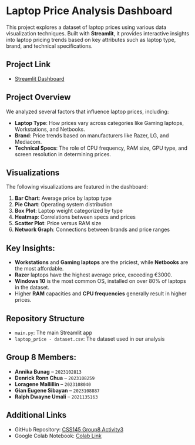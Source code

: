 # Laptop Price Analysis Dashboard

This project explores a dataset of laptop prices using various data visualization techniques. Built with **Streamlit**, it provides interactive insights into laptop pricing trends based on key attributes such as laptop type, brand, and technical specifications.

## Project Link
- [Streamlit Dashboard](https://github.com/annikamljn/CSS145_Group8_Activity3)

## Project Overview
We analyzed several factors that influence laptop prices, including:
- **Laptop Type**: How prices vary across categories like Gaming laptops, Workstations, and Netbooks.
- **Brand**: Price trends based on manufacturers like Razer, LG, and Mediacom.
- **Technical Specs**: The role of CPU frequency, RAM size, GPU type, and screen resolution in determining prices.

## Visualizations
The following visualizations are featured in the dashboard:
1. **Bar Chart**: Average price by laptop type
2. **Pie Chart**: Operating system distribution
3. **Box Plot**: Laptop weight categorized by type
4. **Heatmap**: Correlations between specs and prices
5. **Scatter Plot**: Price versus RAM size
6. **Network Graph**: Connections between brands and price ranges

## Key Insights:
- **Workstations** and **Gaming laptops** are the priciest, while **Netbooks** are the most affordable.
- **Razer** laptops have the highest average price, exceeding €3000.
- **Windows 10** is the most common OS, installed on over 80% of laptops in the dataset.
- Higher **RAM** capacities and **CPU frequencies** generally result in higher prices.

## Repository Structure
- `main.py`: The main Streamlit app 
- `laptop_price - dataset.csv`: The dataset used in our analysis

## Group 8 Members:
- **Annika Bunag** – `2023102813`
- **Denrick Ronn Chua** – `2023108259`
- **Loragene Mallillin** – `2023108040`
- **Gian Eugene Sibayan** – `2023108887`
- **Ralph Dwayne Umali** – `2021135163`

## Additional Links
- GitHub Repository: [CSS145 Group8 Activity3](https://github.com/annikamljn/CSS145_Group8_Activity3)
- Google Colab Notebook: [Colab Link](https://colab.research.google.com/drive/1TbRuhYoAk_43i9g--eJ2GA_3-DnHkrWA?usp=sharing)
